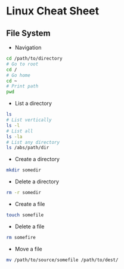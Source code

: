 # Linux Cheat Sheet
## File System
* Navigation
```bash
cd /path/to/directory
# Go to root
cd /
# Go home
cd ~
# Print path
pwd
```
* List a directory
```bash
ls
# List vertically
ls -l
# List all
ls -la
# List any directory
ls /abs/path/dir
```
* Create a directory
```bash
mkdir somedir
```
* Delete a directory
```bash
rm -r somedir
```
* Create a file
```bash
touch somefile
```
* Delete a file
```bash
rm somefire
```
* Move a file
```bash
mv /path/to/source/somefile /path/to/dest/
```
